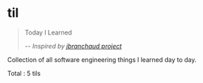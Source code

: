 # til
> Today I Learned
> 
> -- <cite>Inspired by [jbranchaud project](https://github.com/jbranchaud/til)</cite>

Collection of all software engineering things I learned day to day.

Total : 5 tils
